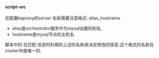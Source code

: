 #### script-orc

在配置haproxy的server 名称需要注意格式: alias_hostname  

- alias是orchestrator服务中为mysql设置的别名,
- hostname是mysql节点的主机名 

脚本中的 在匹配 信息时利用的上述的名称来决定修改的信息.这个格式的名称在cluster中是唯一的.
